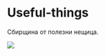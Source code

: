 # Useful-things

Сбирщина от полезни нещица.


![](https://miro.medium.com/max/1400/0*ILHGXNOFU-Nl64lN.gif)
